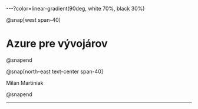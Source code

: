 ---?color=linear-gradient(90deg, white 70%, black 30%)

@snap[west span-40]
# Azure pre vývojárov
@snapend

<!-- @snap[north-east]
@img[clip-img span-30](AzureForDevelopers/assets/img/avatar.jpg)
@snapend -->

@snap[north-east text-center span-40]

Milan Martiniak

@snapend

---
